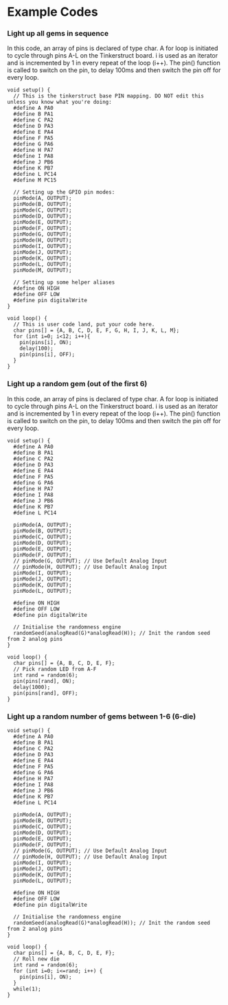 # Example Codes

### Light up all gems in sequence

In this code, an array of pins is declared of type char. A for loop is initiated to cycle through pins A-L on the
Tinkerstruct board. i is used as an iterator and is incremented by 1 in every repeat of the loop (i++). The pin()
function is called to switch on the pin, to delay 100ms and then switch the pin off for every loop. 
```
void setup() {
  // This is the tinkerstruct base PIN mapping. DO NOT edit this unless you know what you're doing:
  #define A PA0
  #define B PA1
  #define C PA2
  #define D PA3
  #define E PA4
  #define F PA5
  #define G PA6
  #define H PA7
  #define I PA8
  #define J PB6
  #define K PB7
  #define L PC14
  #define M PC15

  // Setting up the GPIO pin modes: 
  pinMode(A, OUTPUT);
  pinMode(B, OUTPUT);
  pinMode(C, OUTPUT);
  pinMode(D, OUTPUT);
  pinMode(E, OUTPUT);
  pinMode(F, OUTPUT);
  pinMode(G, OUTPUT);
  pinMode(H, OUTPUT);
  pinMode(I, OUTPUT);
  pinMode(J, OUTPUT);
  pinMode(K, OUTPUT);
  pinMode(L, OUTPUT);
  pinMode(M, OUTPUT);

  // Setting up some helper aliases
  #define ON HIGH
  #define OFF LOW
  #define pin digitalWrite
}

void loop() {
  // This is user code land, put your code here.
  char pins[] = {A, B, C, D, E, F, G, H, I, J, K, L, M};
  for (int i=0; i<12; i++){
    pin(pins[i], ON);
    delay(100);
    pin(pins[i], OFF);
  }
}

```

### Light up a random gem (out of the first 6)

In this code, an array of pins is declared of type char. A for loop is initiated to cycle through pins A-L on the
Tinkerstruct board. i is used as an iterator and is incremented by 1 in every repeat of the loop (i++). The pin()
function is called to switch on the pin, to delay 100ms and then switch the pin off for every loop. 
```
void setup() {
  #define A PA0
  #define B PA1
  #define C PA2
  #define D PA3
  #define E PA4
  #define F PA5
  #define G PA6
  #define H PA7
  #define I PA8
  #define J PB6
  #define K PB7
  #define L PC14

  pinMode(A, OUTPUT);
  pinMode(B, OUTPUT);
  pinMode(C, OUTPUT);
  pinMode(D, OUTPUT);
  pinMode(E, OUTPUT);
  pinMode(F, OUTPUT);
  // pinMode(G, OUTPUT); // Use Default Analog Input
  // pinMode(H, OUTPUT); // Use Default Analog Input
  pinMode(I, OUTPUT);
  pinMode(J, OUTPUT);
  pinMode(K, OUTPUT);
  pinMode(L, OUTPUT);

  #define ON HIGH
  #define OFF LOW
  #define pin digitalWrite

  // Initialise the randomness engine
  randomSeed(analogRead(G)*analogRead(H)); // Init the random seed from 2 analog pins
}

void loop() {
  char pins[] = {A, B, C, D, E, F};
  // Pick random LED from A-F
  int rand = random(6);
  pin(pins[rand], ON);
  delay(1000);
  pin(pins[rand], OFF);
}
```

### Light up a random number of gems between 1-6 (6-die)
```
void setup() {
  #define A PA0
  #define B PA1
  #define C PA2
  #define D PA3
  #define E PA4
  #define F PA5
  #define G PA6
  #define H PA7
  #define I PA8
  #define J PB6
  #define K PB7
  #define L PC14

  pinMode(A, OUTPUT);
  pinMode(B, OUTPUT);
  pinMode(C, OUTPUT);
  pinMode(D, OUTPUT);
  pinMode(E, OUTPUT);
  pinMode(F, OUTPUT);
  // pinMode(G, OUTPUT); // Use Default Analog Input
  // pinMode(H, OUTPUT); // Use Default Analog Input
  pinMode(I, OUTPUT);
  pinMode(J, OUTPUT);
  pinMode(K, OUTPUT);
  pinMode(L, OUTPUT);

  #define ON HIGH
  #define OFF LOW
  #define pin digitalWrite

  // Initialise the randomness engine
  randomSeed(analogRead(G)*analogRead(H)); // Init the random seed from 2 analog pins
}

void loop() {
  char pins[] = {A, B, C, D, E, F};
  // Roll new die
  int rand = random(6);
  for (int i=0; i<=rand; i++) {
    pin(pins[i], ON);
  }
  while(1);
}
```